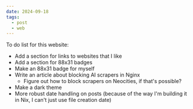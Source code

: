 ```yaml
---
date: 2024-09-18
tags:
  - post
  - web
---
```


To do list for this website:
- Add a section for links to websites that I like
- Add a section for 88x31 badges
- Make an 88x31 badge for myself
- Write an article about blocking AI scrapers in Nginx
  - Figure out how to block scrapers on Neocities, if that's possible?
- Make a dark theme
- More robust date handling on posts (because of the way I'm building it in Nix, I can't just use file creation date)
